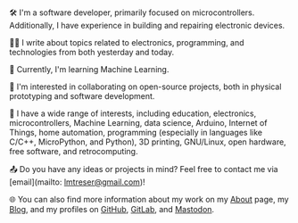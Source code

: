 🛠️ I'm a software developer, primarily focused on microcontrollers. Additionally, I have experience in building and repairing electronic devices.

✍🏻 I write about topics related to electronics, programming, and technologies from both yesterday and today.

🌱 Currently, I'm learning Machine Learning.

💞️ I'm interested in collaborating on open-source projects, both in physical prototyping and software development.

👀 I have a wide range of interests, including education, electronics, microcontrollers, Machine Learning, data science, Arduino, Internet of Things, home automation, programming (especially in languages like C/C++, MicroPython, and Python), 3D printing, GNU/Linux, open hardware, free software, and retrocomputing.

📤 Do you have any ideas or projects in mind? Feel free to contact me via [email](mailto: lmtreser@gmail.com)!

🌐 You can also find more information about my work on my [About](https://lmtreser.github.io/) page, my [Blog](https://www.automatismos-mdq.com.ar), and my profiles on [GitHub](https://github.com/lmtreser), [GitLab](https://gitlab.com/lmtreser), and [Mastodon](https://mastodon.online/@lmtreser).